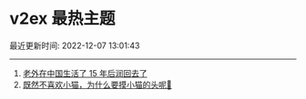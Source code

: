 # v2ex 最热主题

最近更新时间: 2022-12-07 13:01:43

--- 
1. [老外在中国生活了 15 年后润回去了](https://www.v2ex.com/t/900646) 
2. [既然不喜欢小猫，为什么要摸小猫的头呢🥺](https://www.v2ex.com/t/900666) 
